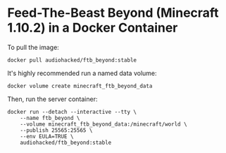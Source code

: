 # Feed-The-Beast Beyond (Minecraft 1.10.2) in a Docker Container
To pull the image:
```
docker pull audiohacked/ftb_beyond:stable
```

It's highly recommended run a named data volume:
```
docker volume create minecraft_ftb_beyond_data
```

Then, run the server container:
```
docker run --detach --interactive --tty \
    --name ftb_beyond \
    --volume minecraft_ftb_beyond_data:/minecraft/world \
    --publish 25565:25565 \
    --env EULA=TRUE \
    audiohacked/ftb_beyond:stable
```
